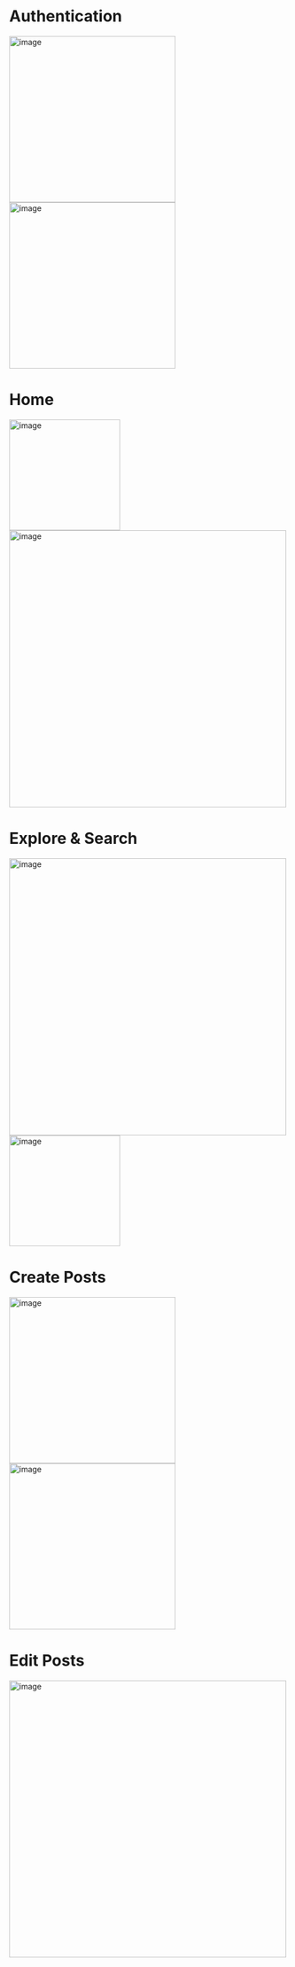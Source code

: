 # Authentication
<img width="300" alt="image" src="https://github.com/lillyxcko/Spark/assets/79551113/60b8202f-41d6-40db-921d-d0694df2fe2f">
<img width="300" alt="image" src="https://github.com/lillyxcko/Spark/assets/79551113/64deac77-cf35-4838-8a81-96d973b4e60a">

# Home
<img width="200" alt="image" src="https://github.com/lillyxcko/Spark/assets/79551113/90c7fa1b-4de2-4a87-b197-801774f6ce8c">
<img width="500" alt="image" src="https://github.com/lillyxcko/Spark/assets/79551113/0c882d40-0252-448e-82bc-dd5dc0d9d460">


# Explore & Search
<img width="500" alt="image" src="https://github.com/lillyxcko/Spark/assets/79551113/3e7612a5-65b5-44e3-9158-83d0d502253d">
<img width="200" alt="image" src="https://github.com/lillyxcko/Spark/assets/79551113/fdd812d1-a657-43f9-84a3-87aaca8b650d">


# Create Posts
<img width="300" alt="image" src="https://github.com/lillyxcko/Spark/assets/79551113/5c04282b-3130-4f46-9ede-16c42dc58c14">
<img width="300" alt="image" src="https://github.com/lillyxcko/Spark/assets/79551113/d306a7ea-bd9b-4563-9090-c752dc8c97f6">


# Edit Posts
<img width="500" alt="image" src="https://github.com/lillyxcko/Spark/assets/79551113/82e24a80-3012-4408-a651-51cf2d74d9cc">

